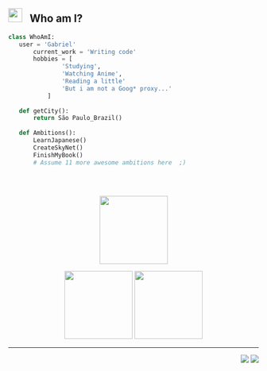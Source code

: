  ## <img src="https://emojis.slackmojis.com/emojis/images/1621024394/39092/cat-roll.gif?1621024394" width="28" />  &nbsp; Who am I?


 ```python
 class WhoAmI:
 	user = 'Gabriel'
		current_work = 'Writing code'
		hobbies = [
				'Studying',
				'Watching Anime',
				'Reading a little'
				'But i am not a Goog* proxy...'
			]
	
	def getCity():
		return São Paulo_Brazil()
	
	def Ambitions():
		LearnJapanese()
		CreateSkyNet()
		FinishMyBook()
		# Assume 11 more awesome ambitions here  ;)
	
 ```
  <br/>
    <p align="center">
        <img height="137px" src="https://github-readme-streak-stats.herokuapp.com/?user=bielaugustos&hide_border=true&theme=nightowl" />
    </p>
    <p align="center">
        <img height="137px" src="https://github-readme-stats.vercel.app/api?username=bielaugustos&hide_title=true&hide_border=true&show_icons=true&include_all_commits=true&count_private=true&line_height=21&theme=nightowl" /> <img height="137px" src="https://github-readme-stats.vercel.app/api/top-langs/?username=bielaugustos&hide=html&hide_title=true&hide_border=true&layout=compact&langs_count=8&theme=nightowl" />
    </p>

<hr/>

<p align="right">
<img src="https://komarev.com/ghpvc/?username=bielaugustos&style=plastic&label=Views"><img>
<img src="https://badges.pufler.dev/visits/bielaugustos/brunotacca?color=black&logo=github" />
</p>



